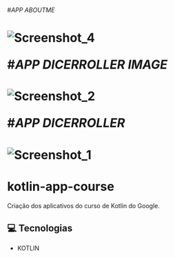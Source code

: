 #_APP ABOUTME_ <h1>
![Screenshot_4](https://user-images.githubusercontent.com/112107085/219966855-884853f3-2cdd-4cec-9e99-104468944eac.png)

#_APP DICERROLLER IMAGE_ <h1>
![Screenshot_2](https://user-images.githubusercontent.com/112107085/219934247-f751b063-b370-40c8-b4ef-f6d41eb4b0cc.png)

#_APP DICERROLLER_ <h1>
![Screenshot_1](https://user-images.githubusercontent.com/112107085/219931381-4ed1249a-f5bd-43f0-82c1-b65288f015e7.png)


# kotlin-app-course

Criação dos aplicativos do curso de Kotlin do Google.

## 💻 Tecnologias
- KOTLIN


